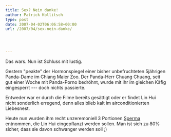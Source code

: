 ```yaml
---
title: Sex? Nein danke!
author: Patrick Kollitsch
type: post
date: 2007-04-02T06:06:58+00:00
url: /2007/04/sex-nein-danke/




---
```

Das wars. Nun ist Schluss mit lustig. 

Gestern "peakte" der Hormonspiegel einer bisher unbefruchteten 5jährigen Panda-Dame im Chiang Maier Zoo. Der Panda-Herr Chuang Chuang, seit gut einer Woche mit Panda-Porno bedröhnt, wurde mit ihr im gleichen Käfig eingesperrt --- doch nichts passierte. 

Entweder war er durch die Filme bereits gesättigt oder er findet Lin Hui nicht sonderlich erregend, denn alles blieb kalt im airconditionierten Liebesnest.

Heute nun wurden ihm recht unzeremoniell 3 Portionen [Sperma][1] entnommen, die Lin Hui eingepflanzt werden sollen. Man ist sich zu 80% sicher, dass sie davon schwanger werden soll ;)

 [1]: http://www.bangkokpost.com/breaking_news/breakingnews.php?id=117825
